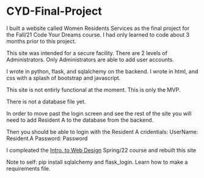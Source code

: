 # CYD-Final-Project
I built a website called Women Residents Services as the final project 
for the Fall/21 Code Your Dreams course. I had only learned to code about 3 months
prior to this project. 

This site was intended for a secure facility. There are 2 levels of Administrators.
Only Administrators are able to add user accounts. 

I wrote in python, flask, and sqlalchemy on the backend.
I wrote in html, and css with a splash of bootstrap and javascript. 

This site is not entirly functional at the moment. This is only the MVP.

There is not a database file yet. 

In order to move past the login screen and see the rest of the site
you will need to add Resident A to the database from the backend. 

Then you should be able to login with the Resident A cridentials:
UserName: Resident.A
Password: Password

I compleated the [Intro. to Web Design](https://github.com/4-Leafs-Code/IntroToWebDesignFP) Spring/22 course and rebuilt this site


Note to self: pip install sqlalchemy and flask_login.
Learn how to make a requirements file.
